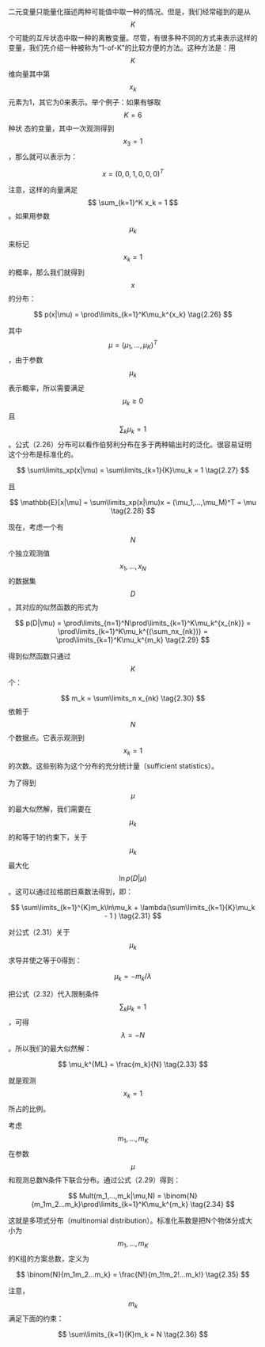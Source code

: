 二元变量只能量化描述两种可能值中取一种的情况。但是，我们经常碰到的是从$$ K $$个可能的互斥状态中取一种的离散变量。尽管，有很多种不同的方式来表示这样的变量，我们先介绍一种被称为“1-of-K”的比较方便的方法。这种方法是：用$$ K $$维向量其中第$$ x_k $$元素为1，其它为0来表示。举个例子：如果有够取$$ K = 6 $$种状 态的变量，其中一次观测得到$$ x_3 = 1 $$，那么就可以表示为：    

$$ x = (0, 0, 1, 0, 0, 0)^T \tag{2.25} $$

注意，这样的向量满足$$ \sum_{k=1}^K x_k = 1 $$。如果用参数$$ \mu_k $$来标记$$ x_k = 1 $$的概率，那么我们就得到$$ x $$的分布：    

$$
p(x|\mu) = \prod\limits_{k=1}^K\mu_k^{x_k} \tag{2.26}
$$

其中$$ \mu = (\mu_1,...,\mu_K)^T $$，由于参数$$ \mu_k $$表示概率，所以需要满足$$ \mu_k \geq 0 $$且$$ \sum_k\mu_k = 1 $$。公式（2.26）分布可以看作伯努利分布在多于两种输出时的泛化。很容易证明这个分布是标准化的。

$$
\sum\limits_xp(x|\mu) = \sum\limits_{k=1}{K}\mu_k = 1 \tag{2.27}
$$

且

$$
\mathbb{E}[x|\mu] = \sum\limits_xp(x|\mu)x = (\mu_1,...,\mu_M)^T = \mu \tag{2.28}
$$

现在，考虑一个有$$ N $$个独立观测值$$ x_1,...,x_N $$的数据集$$ D $$。其对应的似然函数的形式为    

$$
p(D|\mu) = \prod\limits_{n=1}^N\prod\limits_{k=1}^K\mu_k^{x_{nk}} = \prod\limits_{k=1}^K\mu_k^{(\sum_nx_{nk})} = \prod\limits_{k=1}^K\mu_k^{m_k} \tag{2.29}
$$

得到似然函数只通过$$ K $$个：

$$
m_k = \sum\limits_n x_{nk} \tag{2.30}
$$
依赖于$$ N $$个数据点。它表示观测到$$ x_k = 1 $$的次数。这些别称为这个分布的充分统计量（sufficient statistics）。    

为了得到$$ \mu $$的最大似然解，我们需要在$$ \mu_k $$的和等于1的约束下，关于$$ \mu_k $$最大化$$ \ln p(D|\mu) $$。这可以通过拉格朗日乘数法得到，即：    

$$
\sum\limits_{k=1}^{K}m_k\ln\mu_k + \lambda(\sum\limits_{k=1}{K}\mu_k - 1 ) \tag{2.31}
$$

对公式（2.31）关于$$ \mu_k $$求导并使之等于0得到：    

$$
\mu_k = -m_k / \lambda \tag{2.32}
$$

把公式（2.32）代入限制条件$$ \sum_k\mu_k = 1 $$，可得$$ \lambda = -N $$。所以我们的最大似然解：    

$$
\mu_k^{ML} = \frac{m_k}{N} \tag{2.33}
$$

就是观测$$ x_k = 1 $$所占的比例。    

考虑$$ m_1,...,m_K $$在参数$$ \mu $$和观测总数N条件下联合分布。通过公式（2.29）得到：

$$
Mult(m_1,...,m_k|\mu,N) = \binom{N}{m_1m_2...m_k}\prod\limits_{k=1}^K\mu_k^{m_k} \tag{2.34}
$$

这就是多项式分布（multinomial distribution）。标准化系数是把N个物体分成大小为$$ m_1,...,m_K $$的K组的方案总数，定义为

$$
\binom{N}{m_1m_2...m_k} = \frac{N!}{m_1!m_2!...m_k!} \tag{2.35}
$$

注意，$$ m_k $$满足下面的约束：    

$$
\sum\limits_{k=1}{K}m_k = N \tag{2.36}
$$
